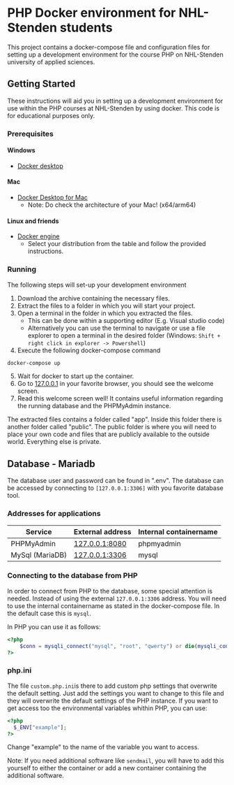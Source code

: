# PHP Docker environment for NHL-Stenden students

This project contains a docker-compose file and configuration files for setting up a development environment for the course PHP on NHL-Stenden university of applied sciences.

## Getting Started

These instructions will aid you in setting up a development environment for use within the PHP courses at NHL-Stenden by using docker. This code is for educational purposes only.

### Prerequisites

#### Windows

- [Docker desktop](https://docs.docker.com/desktop/windows/install/)

#### Mac

- [Docker Desktop for Mac](https://docs.docker.com/desktop/mac/install/)
  - Note: Do check the architecture of your Mac! (x64/arm64)

#### Linux and friends

- [Docker engine](https://docs.docker.com/engine/install/#server)
  - Select your distribution from the table and follow the provided instructions.

### Running

The following steps will set-up your development environment

1. Download the archive containing the necessary files.
2. Extract the files to a folder in which you will start your project.
3. Open a terminal in the folder in which you extracted the files.
   - This can be done within a supporting editor (E.g. Visual studio code)
   - Alternatively you can use the terminal to navigate or use a file explorer to open a terminal in the desired folder (Windows: `Shift + right click in explorer -> Powershell`)
4. Execute the following docker-compose command

``` powershell
docker-compose up
```

5. Wait for docker to start up the container.
6. Go to [127.0.0.1](http://127.0.0.1) in your favorite browser, you should see the welcome screen. 
7. Read this welcome screen well! It contains useful information regarding the running database and the PHPMyAdmin instance.

The extracted files contains a folder called "app". Inside this folder there is another folder called "public". The public folder is where you will need to place your own code and files that are publicly available to the outside world. Everything else is private.

## Database - Mariadb

The database user and password can be found in ".env". The database can be accessed by connecting to `[127.0.0.1:3306]` with you favorite database tool.

### Addresses for applications
| Service         | External address                        | Internal containername |
|-----------------|-----------------------------------------|------------------------|
| PHPMyAdmin      | [127.0.0.1:8080](http://127.0.0.1:8080) | phpmyadmin             |
| MySql (MariaDB) | [127.0.0.1:3306](http://127.0.0.1:3306) | mysql                  |

### Connecting to the database from PHP
In order to connect from PHP to the database, some special attention is needed. Instead of using the external `127.0.0.1:3306` address. You will need to use the internal containername as stated in the docker-compose file. In the default case this is `mysql`. 

In PHP you can use it as follows:
``` php
<?php
    $conn = mysqli_connect("mysql", "root", "qwerty") or die(mysqli_connect_error());
?>
```
### php.ini
The file ```custom.php.ini```is there to add custom php settings that overwrite the default setting. Just add the settings you want to change to this file and they will overwrite the default settings of the PHP instance.
If you want to get access too the environmental variables whithin PHP, you can use:
``` php
<?php
  $_ENV["example"];
?>
``` 
Change "example" to the name of the variable you want to access.

Note: If you need additional software like `sendmail`, you will have to add this yourself to either the container or add a new container containing the additional software.


